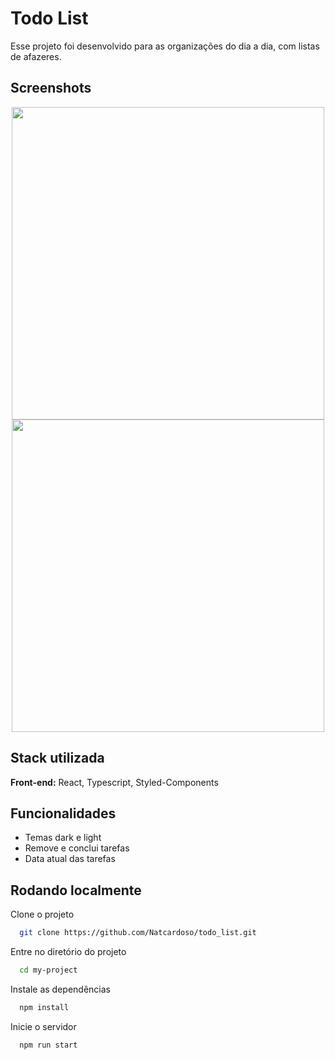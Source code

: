 
# Todo List

Esse projeto foi desenvolvido para as organizações do dia a dia, com listas de afazeres.


## Screenshots

<div align="center">
  <img width="500px" src="https://user-images.githubusercontent.com/88684378/221268026-1f1dce5a-62ed-4756-ae1e-ce3b6b276133.png"/>
  <img width="500px" src="https://user-images.githubusercontent.com/88684378/221269695-4ec3f964-4d5c-47af-8c77-768bf1b54df0.png"/>
</div>


## Stack utilizada

**Front-end:** React, Typescript, Styled-Components


## Funcionalidades

- Temas dark e light
- Remove e conclui tarefas
- Data atual das tarefas


## Rodando localmente

Clone o projeto

```bash
  git clone https://github.com/Natcardoso/todo_list.git
```

Entre no diretório do projeto

```bash
  cd my-project
```

Instale as dependências

```bash
  npm install
```

Inicie o servidor

```bash
  npm run start
```

